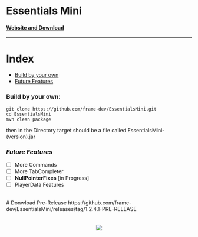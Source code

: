 # Essentials Mini
#### [Website and Download](https://framedev.stream/sites/downloads/essentialsmini)
___
# Index
- [Build by your own](#build-by-your-own)
- [Future Features](#future-features)

### Build by your own:
```
git clone https://github.com/frame-dev/EssentialsMini.git
cd EssentialsMini
mvn clean package
```

then in the Directory target should be a file called EssentialsMini-(version).jar

### ***Future Features***
- [ ] More Commands
- [ ] More TabCompleter
- [ ] **NullPointerFixes** [in Progress]
- [ ] PlayerData Features

<br>
# Donwload Pre-Release
https://github.com/frame-dev/EssentialsMini/releases/tag/1.2.4.1-PRE-RELEASE
<br><br><br>
<div style="text-align:center"><img src="https://framedev.stream/logo.jpg" /></div>
